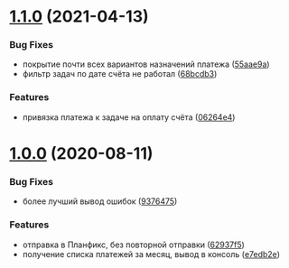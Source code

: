 # [1.1.0](https://github.com/viasite/tinkoff-openapi-payments-to-planfix/compare/v1.0.0...v1.1.0) (2021-04-13)


### Bug Fixes

* покрытие почти всех вариантов назначений платежа ([55aae9a](https://github.com/viasite/tinkoff-openapi-payments-to-planfix/commit/55aae9a))
* фильтр задач по дате счёта не работал ([68bcdb3](https://github.com/viasite/tinkoff-openapi-payments-to-planfix/commit/68bcdb3))


### Features

* привязка платежа к задаче на оплату счёта ([06264e4](https://github.com/viasite/tinkoff-openapi-payments-to-planfix/commit/06264e4))



# [1.0.0](https://github.com/viasite/tinkoff-openapi-payments-to-planfix/compare/e7edb2e...v1.0.0) (2020-08-11)


### Bug Fixes

* более лучший вывод ошибок ([9376475](https://github.com/viasite/tinkoff-openapi-payments-to-planfix/commit/9376475))


### Features

* отправка в Планфикс, без повторной отправки ([62937f5](https://github.com/viasite/tinkoff-openapi-payments-to-planfix/commit/62937f5))
* получение списка платежей за месяц, вывод в консоль ([e7edb2e](https://github.com/viasite/tinkoff-openapi-payments-to-planfix/commit/e7edb2e))



